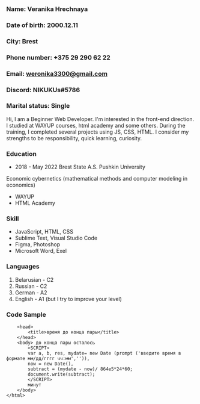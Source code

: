 ### __Name:__           Veranika Hrechnaya
### __Date of birth:__  2000.12.11
### __City:__           Brest
### __Phone number:__   +375 29 290 62 22
### __Email:__          weronika3300@gmail.com
### __Discord:__        NIKUKUs#5786
### __Marital status:__ Single

Hi, I am a Beginner Web Developer. I'm interested in the front-end direction. I studied at WAYUP courses, html academy and some others. During the training, I completed several projects using JS, CSS, HTML. I consider my strengths to be responsibility, quick learning, curiosity.

### Education
+ 2018 - May 2022
Brest State A.S. Pushkin University

Economic cybernetics (mathematical methods and computer modeling in economics)
+ WAYUP
+ HTML Academy

### Skill
* JavaScript, HTML, CSS
* Sublime Text, Visual Studio Code
* Figma, Photoshop
* Microsoft Word, Exel

### Languages
1. Belarusian - C2
2. Russian - C2
3. German - A2
4. English - A1 (but I try to improve your level)

### Code Sample

```<html>
	<head>
		<title>время до конца пары</title>
	</head>
	<body> до конца пары осталось
		<SCRIPT>
		var a, b, res, mydate= new Date (prompt ('введите время в формате мм/дд/гггг чч:мм','')), 
		now = new Date(),
		subtract = (mydate - now)/ 864e5*24*60;
		document.write(subtract);
		</SCRIPT>
		минут
	</body>
</html>
```

